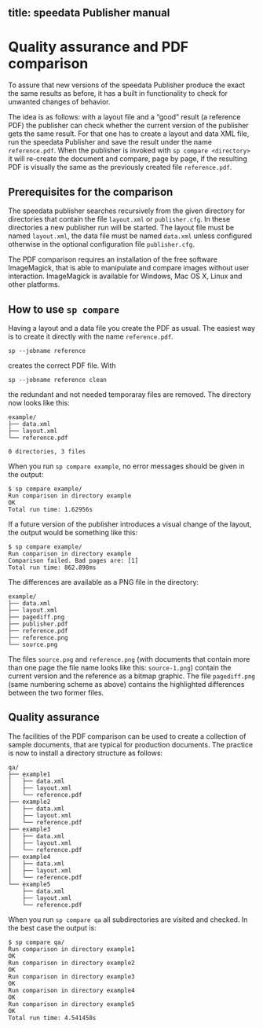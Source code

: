 title: speedata Publisher manual
---
Quality assurance and PDF comparison
====================================

To assure that new versions of the speedata Publisher produce the exact
the same results as before, it has a built in functionality to check for
unwanted changes of behavior.

The idea is as follows: with a layout file and a “good” result (a
reference PDF) the publisher can check whether the current version of
the publisher gets the same result. For that one has to create a layout
and data XML file, run the speedata Publisher and save the result under
the name `reference.pdf`. When the publisher is invoked with
`sp compare <directory>` it will re-create the document and compare,
page by page, if the resulting PDF is visually the same as the
previously created file `reference.pdf`.

Prerequisites for the comparison
--------------------------------

The speedata publisher searches recursively from the given directory for
directories that contain the file `layout.xml` or `publisher.cfg`. In
these directories a new publisher run will be started. The layout file
must be named `layout.xml`, the data file must be named `data.xml`
unless configured otherwise in the optional configuration file
`publisher.cfg`.

The PDF comparison requires an installation of the free software
ImageMagick, that is able to manipulate and compare images without user
interaction. ImageMagick is available for Windows, Mac OS X, Linux and
other platforms.

How to use `sp compare`
-----------------------

Having a layout and a data file you create the PDF as usual. The easiest
way is to create it directly with the name `reference.pdf`.

    sp --jobname reference

creates the correct PDF file. With

    sp --jobname reference clean

the redundant and not needed temporaray files are removed. The directory
now looks like this:

    example/
    ├── data.xml
    ├── layout.xml
    └── reference.pdf
     
    0 directories, 3 files

When you run `sp compare example`, no error messages should be given in
the output:

    $ sp compare example/
    Run comparison in directory example
    OK
    Total run time: 1.62956s

If a future version of the publisher introduces a visual change of the
layout, the output would be something like this:

    $ sp compare example/
    Run comparison in directory example
    Comparison failed. Bad pages are: [1]
    Total run time: 862.898ms

The differences are available as a PNG file in the directory:

    example/
    ├── data.xml
    ├── layout.xml
    ├── pagediff.png
    ├── publisher.pdf
    ├── reference.pdf
    ├── reference.png
    └── source.png

The files `source.png` and `reference.png` (with documents that contain
more than one page the file name looks like this: `source-1.png`)
contain the current version and the reference as a bitmap graphic. The
file `pagediff.png` (same numbering scheme as above) contains the
highlighted differences between the two former files.

Quality assurance
-----------------

The facilities of the PDF comparison can be used to create a collection
of sample documents, that are typical for production documents. The
practice is now to install a directory structure as follows:

    qa/
    ├── example1
    │   ├── data.xml
    │   ├── layout.xml
    │   └── reference.pdf
    ├── example2
    │   ├── data.xml
    │   ├── layout.xml
    │   └── reference.pdf
    ├── example3
    │   ├── data.xml
    │   ├── layout.xml
    │   └── reference.pdf
    ├── example4
    │   ├── data.xml
    │   ├── layout.xml
    │   └── reference.pdf
    └── example5
        ├── data.xml
        ├── layout.xml
        └── reference.pdf

When you run `sp compare qa` all subdirectories are visited and checked.
In the best case the output is:

    $ sp compare qa/
    Run comparison in directory example1
    OK
    Run comparison in directory example2
    OK
    Run comparison in directory example3
    OK
    Run comparison in directory example4
    OK
    Run comparison in directory example5
    OK
    Total run time: 4.541458s

